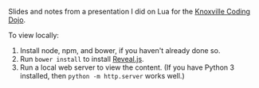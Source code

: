Slides and notes from a presentation I did on Lua for the [Knoxville Coding Dojo](http://www.meetup.com/Knoxville-Coding-Dojo/).

To view locally:

1. Install node, npm, and bower, if you haven't already done so.
2. Run `bower install` to install [Reveal.js](http://lab.hakim.se/reveal-js/#/).
3. Run a local web server to view the content. (If you have Python 3 installed, then `python -m http.server` works well.)

